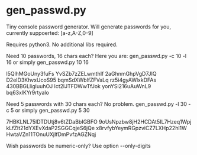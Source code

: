 # gen_passwd.py

Tiny console password generator. Will generate passwords for you, currently suppoerted: [a-z,A-Z,0-9]

Requires python3.
No additional libs required.


Need 10 passwords, 16 chars each? Here you are:
gen_passwd.py -c 10 -l 16
or simply
gen_passwd.py 10 16


l5QlhMGoUny3fuFs
YvSZb7zZELwmthIf
2aGhnmGhpVgD7JIQ
D2eID3KhvxUcoS95
bqmSdXWblfZFVaLq
rz5i4gyAWlxkDFAs
430BBGLligIuuhOJ
lct2lJTFDWwTfJok
yonYSi216uAuWnL9
bq63xlKYr9rtyalo


Need 5 passwords with 30 chars each? No problem.
gen_passwd.py -l 30 -c 5
or simply 
gen_passwd.py 5 30


7HBKLNL75lDTDUtj8v6tZDaBbIGBFO
9oUsNpzbw8jH2HCDAt5IL7Hzeq1Wpj
kLfZlt21dYXEvXdaP2SGGCqjeS6jQe
x8rvfybYeymRGpzviCZ7LXHp22hl1W
HwtaVZn11TOnuUXjIfDmPvfzAGZNqj


Wish passwords be numeric-only? Use option --only-digits



